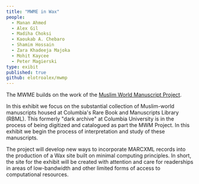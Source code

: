 ```yaml
---
title: "MWME in Wax"
people:
  - Manan Ahmed
  - Alex Gil
  - Madiha Choksi
  - Kaoukab A. Chebaro 
  - Shamim Hossain
  - Zara Khadeeja Majoka
  - Mohit Kaycee
  - Peter Magierski
type: exibit
published: true
github: elotroalex/mwmp
---
```


The MWME builds on the work of the [Muslim World Manuscript Project](/embodied-space-lab/2016-05-10-mwmp.html). 

In this exhibit we focus on the substantial collection of Muslim-world manuscripts housed at Columbia's Rare Book and Manuscripts Library (RBML). This formerly "dark archive" at Columbia University is in the process of being digitized and catalogued as part the MWM Project. In this exhibit we begin the process of interpretation and study of these manuscripts.

The project will develop new ways to incorporate MARCXML records into the production of a Wax site built on minimal computing principles. In short, the site for the exhibit will be created with attention and care for readerships in areas of low-bandwidth and other limited forms of access to computational resources. 